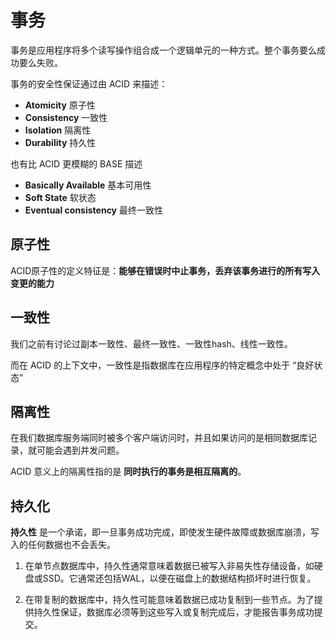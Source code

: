# 事务

事务是应用程序将多个读写操作组合成一个逻辑单元的一种方式。整个事务要么成功要么失败。

事务的安全性保证通过由 ACID 来描述：

- **Atomicity** 原子性
- **Consistency** 一致性
- **Isolation** 隔离性
- **Durability** 持久性

也有比 ACID 更模糊的 BASE 描述

- **Basically Available** 基本可用性
- **Soft State** 软状态
- **Eventual consistency** 最终一致性



## 原子性

ACID原子性的定义特征是：**能够在错误时中止事务，丢弃该事务进行的所有写入变更的能力**

## 一致性

我们之前有讨论过副本一致性、最终一致性、一致性hash、线性一致性。

而在 ACID 的上下文中，一致性是指数据库在应用程序的特定概念中处于 “良好状态”

## 隔离性

在我们数据库服务端同时被多个客户端访问时，并且如果访问的是相同数据库记录，就可能会遇到并发问题。

ACID 意义上的隔离性指的是 **同时执行的事务是相互隔离的**。

## 持久化

**持久性** 是一个承诺，即一旦事务成功完成，即使发生硬件故障或数据库崩溃，写入的任何数据也不会丢失。

1. 在单节点数据库中，持久性通常意味着数据已被写入非易失性存储设备，如硬盘或SSD。它通常还包括WAL，以便在磁盘上的数据结构损坏时进行恢复。

2. 在带复制的数据库中，持久性可能意味着数据已成功复制到一些节点。为了提供持久性保证，数据库必须等到这些写入或复制完成后，才能报告事务成功提交。

